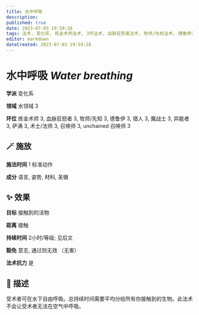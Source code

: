 ```yaml
---
title: 水中呼吸
description: 
published: true
date: 2023-07-03 19:59:28
tags: 法术, 变化系, 炼金术师法术, 3环法术, 血脉狂怒者法术, 牧师/先知法术, 德鲁伊法术, 猎人法术, 魔战士法术, 异能者法术, 萨满法术, 术士/法师法术, 召唤师法术, unchained 召唤师法术, 水领域
editor: markdown
dateCreated: 2023-07-03 19:59:28
---
```


# **水中呼吸** *Water breathing*

**学派** 变化系 

**领域** 水领域 3

**环位** 炼金术师 3, 血脉狂怒者 3, 牧师/先知 3, 德鲁伊 3, 猎人 3, 魔战士 3, 异能者 3, 萨满 3, 术士/法师 3, 召唤师 3, unchained 召唤师 3

## 🪄 施放

**施法时间** 1 标准动作

**成分** 语言, 姿势, 材料, 圣徽

## ✨ 效果 

**目标** 接触到的活物 

**距离** 接触  

**持续时间** 2小时/等级; 见后文 

**豁免** 意志, 通过则无效 （无害）

**法术抗力** 是

## 📖 描述

受术者可在水下自由呼吸。总持续时间需要平均分给所有你接触到的生物。此法术不会让受术者无法在空气中呼吸。
    